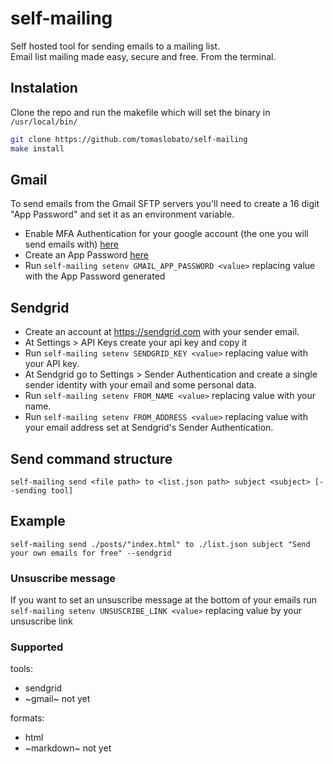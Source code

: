 # self-mailing
Self hosted tool for sending emails to a mailing list.
<br>
Email list mailing made easy, secure and free. From the terminal.

## Instalation
Clone the repo and run the makefile which will set the binary in `/usr/local/bin/`
``` bash
git clone https://github.com/tomaslobato/self-mailing
make install
```

## Gmail
To send emails from the Gmail SFTP servers you'll need to create a 16 digit "App Password" and set it as an environment variable.
- Enable MFA Authentication for your google account (the one you will send emails with) [here](https://support.google.com/accounts/answer/185839?hl=en&co=GENIE.Platform%3DDesktop)
- Create an App Password [here](https://myaccount.google.com/apppasswords)
- Run `self-mailing setenv GMAIL_APP_PASSWORD <value>` replacing value with the App Password generated

## Sendgrid
- Create an account at https://sendgrid.com with your sender email.
- At Settings > API Keys create your api key and copy it
- Run `self-mailing setenv SENDGRID_KEY <value>` replacing value with your API key.
- At Sendgrid go to Settings > Sender Authentication and create a single sender identity with your email and some personal data.
- Run `self-mailing setenv FROM_NAME <value>` replacing value with your name.
- Run `self-mailing setenv FROM_ADDRESS <value>` replacing value with your email address set at Sendgrid's Sender Authentication.

## Send command structure
```
self-mailing send <file path> to <list.json path> subject <subject> [--sending tool]
```

## Example
```
self-mailing send ./posts/"index.html" to ./list.json subject "Send your own emails for free" --sendgrid
```

### Unsuscribe message
If you want to set an unsuscribe message at the bottom of your emails run `self-mailing setenv UNSUSCRIBE_LINK <value>` replacing value by your unsuscribe link

### Supported
tools:
- sendgrid
- ~gmail~ not yet

formats:
- html
- ~markdown~ not yet
